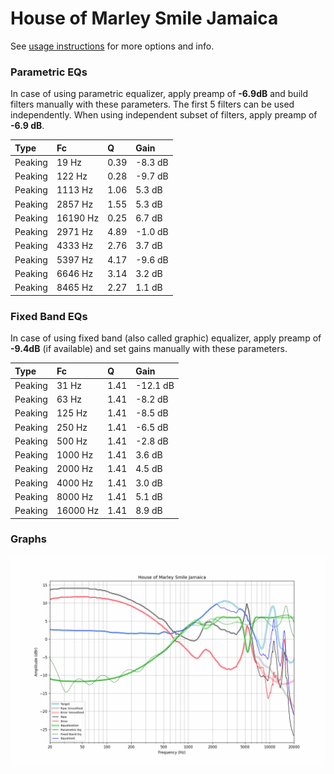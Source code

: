 # House of Marley Smile Jamaica
See [usage instructions](https://github.com/jaakkopasanen/AutoEq#usage) for more options and info.

### Parametric EQs
In case of using parametric equalizer, apply preamp of **-6.9dB** and build filters manually
with these parameters. The first 5 filters can be used independently.
When using independent subset of filters, apply preamp of **-6.9 dB**.

| Type    | Fc       |    Q | Gain    |
|:--------|:---------|:-----|:--------|
| Peaking | 19 Hz    | 0.39 | -8.3 dB |
| Peaking | 122 Hz   | 0.28 | -9.7 dB |
| Peaking | 1113 Hz  | 1.06 | 5.3 dB  |
| Peaking | 2857 Hz  | 1.55 | 5.3 dB  |
| Peaking | 16190 Hz | 0.25 | 6.7 dB  |
| Peaking | 2971 Hz  | 4.89 | -1.0 dB |
| Peaking | 4333 Hz  | 2.76 | 3.7 dB  |
| Peaking | 5397 Hz  | 4.17 | -9.6 dB |
| Peaking | 6646 Hz  | 3.14 | 3.2 dB  |
| Peaking | 8465 Hz  | 2.27 | 1.1 dB  |

### Fixed Band EQs
In case of using fixed band (also called graphic) equalizer, apply preamp of **-9.4dB**
(if available) and set gains manually with these parameters.

| Type    | Fc       |    Q | Gain     |
|:--------|:---------|:-----|:---------|
| Peaking | 31 Hz    | 1.41 | -12.1 dB |
| Peaking | 63 Hz    | 1.41 | -8.2 dB  |
| Peaking | 125 Hz   | 1.41 | -8.5 dB  |
| Peaking | 250 Hz   | 1.41 | -6.5 dB  |
| Peaking | 500 Hz   | 1.41 | -2.8 dB  |
| Peaking | 1000 Hz  | 1.41 | 3.6 dB   |
| Peaking | 2000 Hz  | 1.41 | 4.5 dB   |
| Peaking | 4000 Hz  | 1.41 | 3.0 dB   |
| Peaking | 8000 Hz  | 1.41 | 5.1 dB   |
| Peaking | 16000 Hz | 1.41 | 8.9 dB   |

### Graphs
![](./House%20of%20Marley%20Smile%20Jamaica.png)